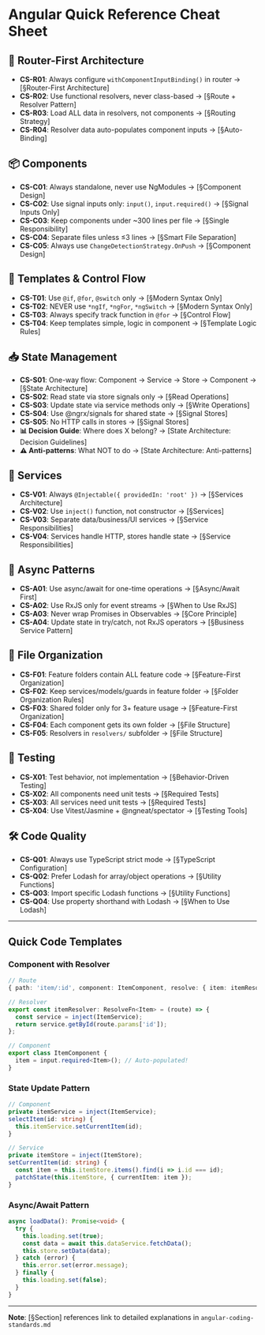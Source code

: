 # Angular Quick Reference Cheat Sheet

## 🎯 Router-First Architecture

- **CS-R01**: Always configure `withComponentInputBinding()` in router → [§Router-First Architecture]
- **CS-R02**: Use functional resolvers, never class-based → [§Route + Resolver Pattern]
- **CS-R03**: Load ALL data in resolvers, not components → [§Routing Strategy]
- **CS-R04**: Resolver data auto-populates component inputs → [§Auto-Binding]

## 📦 Components

- **CS-C01**: Always standalone, never use NgModules → [§Component Design]
- **CS-C02**: Use signal inputs only: `input()`, `input.required()` → [§Signal Inputs Only]
- **CS-C03**: Keep components under ~300 lines per file → [§Single Responsibility]
- **CS-C04**: Separate files unless ≤3 lines → [§Smart File Separation]
- **CS-C05**: Always use `ChangeDetectionStrategy.OnPush` → [§Component Design]

## 🔄 Templates & Control Flow

- **CS-T01**: Use `@if`, `@for`, `@switch` only → [§Modern Syntax Only]
- **CS-T02**: NEVER use `*ngIf`, `*ngFor`, `*ngSwitch` → [§Modern Syntax Only]
- **CS-T03**: Always specify track function in `@for` → [§Control Flow]
- **CS-T04**: Keep templates simple, logic in component → [§Template Logic Rules]

## 📥 State Management

- **CS-S01**: One-way flow: Component → Service → Store → Component → [§State Architecture]
- **CS-S02**: Read state via store signals only → [§Read Operations]
- **CS-S03**: Update state via service methods only → [§Write Operations]
- **CS-S04**: Use @ngrx/signals for shared state → [§Signal Stores]
- **CS-S05**: No HTTP calls in stores → [§Signal Stores]
- **📊 Decision Guide**: Where does X belong? → [State Architecture: Decision Guidelines]
- **⚠️ Anti-patterns**: What NOT to do → [State Architecture: Anti-patterns]

## 🔧 Services

- **CS-V01**: Always `@Injectable({ providedIn: 'root' })` → [§Services Architecture]
- **CS-V02**: Use `inject()` function, not constructor → [§Services]
- **CS-V03**: Separate data/business/UI services → [§Service Responsibilities]
- **CS-V04**: Services handle HTTP, stores handle state → [§Service Responsibilities]

## 🔄 Async Patterns

- **CS-A01**: Use async/await for one-time operations → [§Async/Await First]
- **CS-A02**: Use RxJS only for event streams → [§When to Use RxJS]
- **CS-A03**: Never wrap Promises in Observables → [§Core Principle]
- **CS-A04**: Update state in try/catch, not RxJS operators → [§Business Service Pattern]

## 📁 File Organization

- **CS-F01**: Feature folders contain ALL feature code → [§Feature-First Organization]
- **CS-F02**: Keep services/models/guards in feature folder → [§Folder Organization Rules]
- **CS-F03**: Shared folder only for 3+ feature usage → [§Feature-First Organization]
- **CS-F04**: Each component gets its own folder → [§File Structure]
- **CS-F05**: Resolvers in `resolvers/` subfolder → [§File Structure]

## 🧪 Testing

- **CS-X01**: Test behavior, not implementation → [§Behavior-Driven Testing]
- **CS-X02**: All components need unit tests → [§Required Tests]
- **CS-X03**: All services need unit tests → [§Required Tests]
- **CS-X04**: Use Vitest/Jasmine + @ngneat/spectator → [§Testing Tools]

## 🛠️ Code Quality

- **CS-Q01**: Always use TypeScript strict mode → [§TypeScript Configuration]
- **CS-Q02**: Prefer Lodash for array/object operations → [§Utility Functions]
- **CS-Q03**: Import specific Lodash functions → [§Utility Functions]
- **CS-Q04**: Use property shorthand with Lodash → [§When to Use Lodash]

---

## Quick Code Templates

### Component with Resolver
```typescript
// Route
{ path: 'item/:id', component: ItemComponent, resolve: { item: itemResolver } }

// Resolver
export const itemResolver: ResolveFn<Item> = (route) => {
  const service = inject(ItemService);
  return service.getById(route.params['id']);
};

// Component
export class ItemComponent {
  item = input.required<Item>(); // Auto-populated!
}
```

### State Update Pattern
```typescript
// Component
private itemService = inject(ItemService);
selectItem(id: string) {
  this.itemService.setCurrentItem(id);
}

// Service
private itemStore = inject(ItemStore);
setCurrentItem(id: string) {
  const item = this.itemStore.items().find(i => i.id === id);
  patchState(this.itemStore, { currentItem: item });
}
```

### Async/Await Pattern
```typescript
async loadData(): Promise<void> {
  try {
    this.loading.set(true);
    const data = await this.dataService.fetchData();
    this.store.setData(data);
  } catch (error) {
    this.error.set(error.message);
  } finally {
    this.loading.set(false);
  }
}
```

---

**Note**: [§Section] references link to detailed explanations in `angular-coding-standards.md`